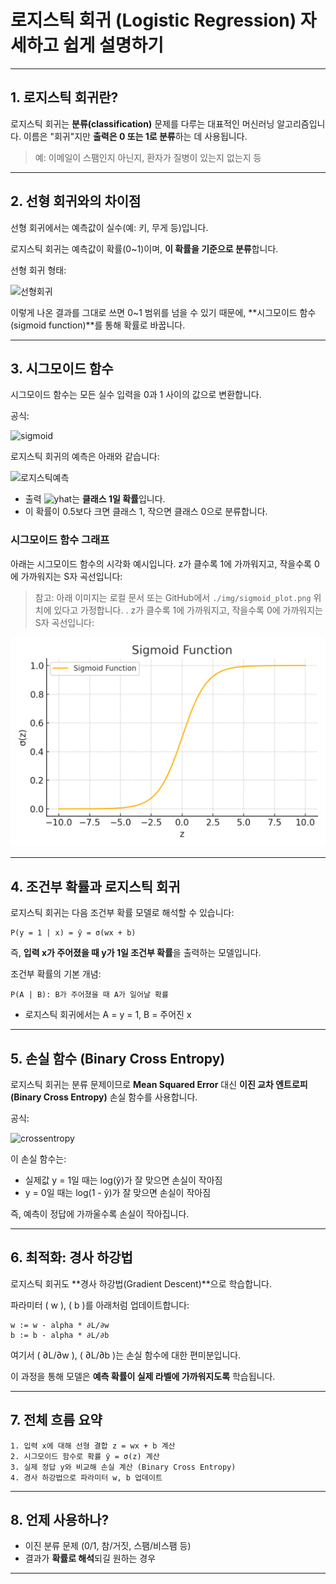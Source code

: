 # 로지스틱 회귀 (Logistic Regression) 자세하고 쉽게 설명하기

---

## 1. 로지스틱 회귀란?

로지스틱 회귀는 **분류(classification)** 문제를 다루는 대표적인 머신러닝 알고리즘입니다. 이름은 "회귀"지만 **출력은 0 또는 1로 분류**하는 데 사용됩니다.

> 예: 이메일이 스팸인지 아닌지, 환자가 질병이 있는지 없는지 등

---

## 2. 선형 회귀와의 차이점

선형 회귀에서는 예측값이 실수(예: 키, 무게 등)입니다.

로지스틱 회귀는 예측값이 확률(0~1)이며, **이 확률을 기준으로 분류**합니다.

선형 회귀 형태:

![선형회귀](https://latex.codecogs.com/svg.image?\hat{y}%20%3D%20wx%20%2B%20b)

이렇게 나온 결과를 그대로 쓰면 0~1 범위를 넘을 수 있기 때문에, **시그모이드 함수(sigmoid function)**를 통해 확률로 바꿉니다.

---

## 3. 시그모이드 함수

시그모이드 함수는 모든 실수 입력을 0과 1 사이의 값으로 변환합니다.

공식:

![sigmoid](https://latex.codecogs.com/svg.image?\sigma(z)%20=%20\frac{1}{1+e^{-z}})

로지스틱 회귀의 예측은 아래와 같습니다:

![로지스틱예측](https://latex.codecogs.com/svg.image?\hat{y}%20%3D%20\sigma(wx%20+%20b))

- 출력 ![yhat](https://latex.codecogs.com/svg.image?\hat{y})는 **클래스 1일 확률**입니다.
- 이 확률이 0.5보다 크면 클래스 1, 작으면 클래스 0으로 분류합니다.

### 시그모이드 함수 그래프

아래는 시그모이드 함수의 시각화 예시입니다. z가 클수록 1에 가까워지고, 작을수록 0에 가까워지는 S자 곡선입니다:

> 참고: 아래 이미지는 로컬 문서 또는 GitHub에서 `./img/sigmoid_plot.png` 위치에 있다고 가정합니다.
. z가 클수록 1에 가까워지고, 작을수록 0에 가까워지는 S자 곡선입니다:

![Sigmoid Function Graph](./img/sigmoid_plot.png)

---

## 4. 조건부 확률과 로지스틱 회귀

로지스틱 회귀는 다음 조건부 확률 모델로 해석할 수 있습니다:

```text
P(y = 1 | x) = ŷ = σ(wx + b)
```


즉, **입력 x가 주어졌을 때 y가 1일 조건부 확률**을 출력하는 모델입니다.

조건부 확률의 기본 개념:

```text
P(A | B): B가 주어졌을 때 A가 일어날 확률
```

- 로지스틱 회귀에서는 A = y = 1, B = 주어진 x

---

## 5. 손실 함수 (Binary Cross Entropy)

로지스틱 회귀는 분류 문제이므로 **Mean Squared Error** 대신 **이진 교차 엔트로피(Binary Cross Entropy)** 손실 함수를 사용합니다.

공식:

![crossentropy](https://latex.codecogs.com/svg.image?\mathcal{L}%20%3D%20-%5B%20y%20\log(\hat{y})%20&plus;%20(1-y)%20\log(1-\hat{y})%20%5D)

이 손실 함수는:
- 실제값 y = 1일 때는 log(ŷ)가 잘 맞으면 손실이 작아짐
- y = 0일 때는 log(1 - ŷ)가 잘 맞으면 손실이 작아짐


즉, 예측이 정답에 가까울수록 손실이 작아집니다.

---

## 6. 최적화: 경사 하강법

로지스틱 회귀도 **경사 하강법(Gradient Descent)**으로 학습합니다.

파라미터 \( w \), \( b \)를 아래처럼 업데이트합니다:

```text
w := w - alpha * ∂L/∂w
b := b - alpha * ∂L/∂b
```

여기서 \( ∂L/∂w \), \( ∂L/∂b \)는 손실 함수에 대한 편미분입니다.

이 과정을 통해 모델은 **예측 확률이 실제 라벨에 가까워지도록** 학습됩니다.

---

## 7. 전체 흐름 요약

```text
1. 입력 x에 대해 선형 결합 z = wx + b 계산
2. 시그모이드 함수로 확률 ŷ = σ(z) 계산
3. 실제 정답 y와 비교해 손실 계산 (Binary Cross Entropy)
4. 경사 하강법으로 파라미터 w, b 업데이트
```

---

## 8. 언제 사용하나?

- 이진 분류 문제 (0/1, 참/거짓, 스팸/비스팸 등)
- 결과가 **확률로 해석**되길 원하는 경우

---
